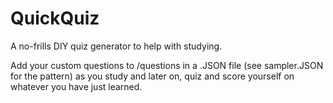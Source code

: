 # QuickQuiz
A no-frills DIY quiz generator to help with studying.

Add your custom questions to /questions in a <topic>.JSON file (see sampler.JSON for the pattern) as you study and later on, quiz and score yourself on whatever you have just learned.
